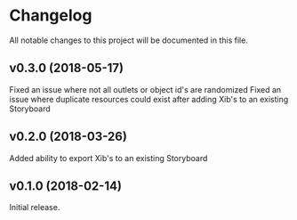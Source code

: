 # Changelog

All notable changes to this project will be documented in this file.

## v0.3.0 (2018-05-17)

Fixed an issue where not all outlets or object id's are randomized
Fixed an issue where duplicate resources could exist after adding Xib's to an existing Storyboard

## v0.2.0 (2018-03-26)

Added ability to export Xib's to an existing Storyboard

## v0.1.0 (2018-02-14)

Initial release.
